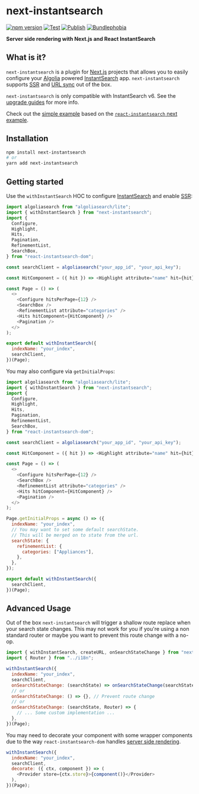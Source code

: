 # next-instantsearch

[![npm version](https://badge.fury.io/js/next-instantsearch.svg)](https://badge.fury.io/js/next-instantsearch)
[![Test](https://github.com/stuart-williams/next-instantsearch/workflows/Test/badge.svg)](https://github.com/stuart-williams/next-instantsearch/actions?query=workflow%3ATest)
[![Publish](https://github.com/stuart-williams/next-instantsearch/workflows/Publish/badge.svg)](https://github.com/stuart-williams/next-instantsearch/actions?query=workflow%3APublish)
[![Bundlephobia](https://badgen.net/bundlephobia/minzip/next-instantsearch)](https://bundlephobia.com/result?p=next-instantsearch)

**Server side rendering with Next.js and React InstantSearch**

## What is it?

`next-instantsearch` is a plugin for [Next.js](https://nextjs.org/) projects that allows you to easily configure your [Algolia](https://www.algolia.com/) powered [InstantSearch](https://www.algolia.com/doc/guides/building-search-ui/what-is-instantsearch/react/) app. `next-instantsearch` supports [SSR](https://www.algolia.com/doc/guides/building-search-ui/going-further/server-side-rendering/react/) and [URL sync](https://www.algolia.com/doc/guides/building-search-ui/going-further/routing-urls/react/) out of the box.

`next-instantsearch` is only compatible with InstantSearch v6. See the [upgrade guides](https://www.algolia.com/doc/guides/building-search-ui/upgrade-guides/react/) for more info.

Check out the [simple example](https://github.com/stuart-williams/next-instantsearch/tree/master/examples/simple) based on the [`react-instantsearch` next example](https://github.com/algolia/react-instantsearch/tree/master/examples/next).

## Installation

```sh
npm install next-instantsearch
# or
yarn add next-instantsearch
```

## Getting started

Use the `withInstantSearch` HOC to configure [InstantSearch](https://www.algolia.com/doc/guides/building-search-ui/what-is-instantsearch/react/#the-instantsearch-root-widget) and enable [SSR](https://www.algolia.com/doc/guides/building-search-ui/going-further/server-side-rendering/react/):

```javascript
import algoliasearch from "algoliasearch/lite";
import { withInstantSearch } from "next-instantsearch";
import {
  Configure,
  Highlight,
  Hits,
  Pagination,
  RefinementList,
  SearchBox,
} from "react-instantsearch-dom";

const searchClient = algoliasearch("your_app_id", "your_api_key");

const HitComponent = ({ hit }) => <Highlight attribute="name" hit={hit} />;

const Page = () => (
  <>
    <Configure hitsPerPage={12} />
    <SearchBox />
    <RefinementList attribute="categories" />
    <Hits hitComponent={HitComponent} />
    <Pagination />
  </>
);

export default withInstantSearch({
  indexName: "your_index",
  searchClient,
})(Page);
```

You may also configure via `getInitialProps`:

```javascript
import algoliasearch from "algoliasearch/lite";
import { withInstantSearch } from "next-instantsearch";
import {
  Configure,
  Highlight,
  Hits,
  Pagination,
  RefinementList,
  SearchBox,
} from "react-instantsearch-dom";

const searchClient = algoliasearch("your_app_id", "your_api_key");

const HitComponent = ({ hit }) => <Highlight attribute="name" hit={hit} />;

const Page = () => (
  <>
    <Configure hitsPerPage={12} />
    <SearchBox />
    <RefinementList attribute="categories" />
    <Hits hitComponent={HitComponent} />
    <Pagination />
  </>
);

Page.getInitialProps = async () => ({
  indexName: "your_index",
  // You may want to set some default searchState.
  // This will be merged on to state from the url.
  searchState: {
    refinementList: {
      categories: ["Appliances"],
    },
  },
});

export default withInstantSearch({
  searchClient,
})(Page);
```

## Advanced Usage

Out of the box `next-instantsearch` will trigger a shallow route replace when your search state changes.
This may not work for you if you're using a non standard router or maybe you want to prevent this route change with a no-op.

```javascript
import { withInstantSearch, createURL, onSearchStateChange } from "next-instantsearch";
import { Router } from "../i18n";

withInstantSearch({
  indexName: "your_index",
  searchClient,
  onSearchStateChange: (searchState) => onSearchStateChange(searchState, Router),
  // or
  onSearchStateChange: () => {}, // Prevent route change
  // or
  onSearchStateChange: (searchState, Router) => {
    // ... Some custom implementation ...
  },
})(Page);
```

You may need to decorate your component with some wrapper components due to the way `react-instantsearch-dom` handles [server side rendering](https://www.algolia.com/doc/guides/building-search-ui/going-further/server-side-rendering/react/).

```javascript
withInstantSearch({
  indexName: "your_index",
  searchClient,
  decorate: ({ ctx, component }) => (
    <Provider store={ctx.store}>{component()}</Provider>
  ),
})(Page);
```
